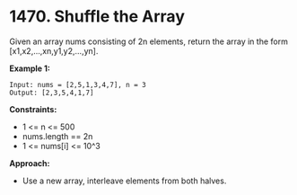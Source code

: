 # 1470. Shuffle the Array

Given an array nums consisting of 2n elements, return the array in the form [x1,x2,...,xn,y1,y2,...,yn].

**Example 1:**
```
Input: nums = [2,5,1,3,4,7], n = 3
Output: [2,3,5,4,1,7]
```

**Constraints:**
- 1 <= n <= 500
- nums.length == 2n
- 1 <= nums[i] <= 10^3

**Approach:**
- Use a new array, interleave elements from both halves.